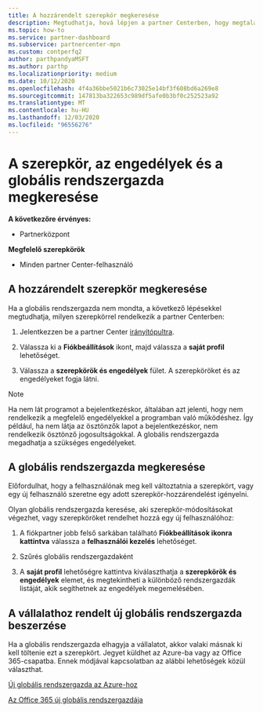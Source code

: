 ```yaml
---
title: A hozzárendelt szerepkör megkeresése
description: Megtudhatja, hová lépjen a partner Centerben, hogy megtalálja a hozzárendelt szerepkört, az engedélyeit és a globális rendszergazdáját.
ms.topic: how-to
ms.service: partner-dashboard
ms.subservice: partnercenter-mpn
ms.custom: contperfq2
author: parthpandyaMSFT
ms.author: parthp
ms.localizationpriority: medium
ms.date: 10/12/2020
ms.openlocfilehash: 4f4a36bbe5021b6c73025e14bf3f608bd6a269e8
ms.sourcegitcommit: 147813ba322653c989df5afe0b3bf0c252523a92
ms.translationtype: MT
ms.contentlocale: hu-HU
ms.lasthandoff: 12/03/2020
ms.locfileid: "96556276"
---
```

# <a name="find-your-role-your-permissions-and-your-global-admin"></a>A szerepkör, az engedélyek és a globális rendszergazda megkeresése

**A következőre érvényes:**
- Partnerközpont

**Megfelelő szerepkörök**

- Minden partner Center-felhasználó

## <a name="find-the-role-youve-been-assigned"></a>A hozzárendelt szerepkör megkeresése

Ha a globális rendszergazda nem mondta, a következő lépésekkel megtudhatja, milyen szerepkörrel rendelkezik a partner Centerben:

1. Jelentkezzen be a partner Center [irányítópultra](https://partner.microsoft.com/dashboard/home).

1. Válassza ki a **Fiókbeállítások** ikont, majd válassza a **saját profil** lehetőséget.
 
1. Válassza a **szerepkörök és engedélyek** fület. A szerepköröket és az engedélyeket fogja látni.
 
>[!Note]
>Ha nem lát programot a bejelentkezéskor, általában azt jelenti, hogy nem rendelkezik a megfelelő engedélyekkel a programban való működéshez. Így például, ha nem látja az ösztönzők lapot a bejelentkezéskor, nem rendelkezik ösztönző jogosultságokkal. A globális rendszergazda megadhatja a szükséges engedélyeket.

## <a name="find-your-global-admin"></a>A globális rendszergazda megkeresése

Előfordulhat, hogy a felhasználónak meg kell változtatnia a szerepkört, vagy egy új felhasználó szeretne egy adott szerepkör-hozzárendelést igényelni.

Olyan globális rendszergazda keresése, aki szerepkör-módosításokat végezhet, vagy szerepköröket rendelhet hozzá egy új felhasználóhoz: 

1. A fiókpartner jobb felső sarkában található **Fiókbeállítások ikonra kattintva** válassza a **felhasználói kezelés** lehetőséget.

1. Szűrés globális rendszergazdaként

1. A **saját profil** lehetőségre kattintva kiválaszthatja a **szerepkörök és engedélyek** elemet, és megtekintheti a különböző rendszergazdák listáját, akik segíthetnek az engedélyek megemelésében. 


## <a name="get-a-new-global-admin-assigned-to-your-company"></a>A vállalathoz rendelt új globális rendszergazda beszerzése

Ha a globális rendszergazda elhagyja a vállalatot, akkor valaki másnak ki kell töltenie ezt a szerepkört. Jegyet küldhet az Azure-ba vagy az Office 365-csapatba. Ennek módjával kapcsolatban az alábbi lehetőségek közül választhat.

[Új globális rendszergazda az Azure-hoz](https://support.microsoft.com/help/4505981/what-to-do-if-the-only-admin-for-your-mpn-program-has-left-the-company)

[Az Office 365 új globális rendszergazdája](https://admin.microsoft.com/)

